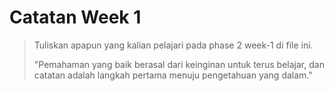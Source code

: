 # Catatan Week 1

> Tuliskan apapun yang kalian pelajari pada phase 2 week-1 di file ini.
> 
> "Pemahaman yang baik berasal dari keinginan untuk terus belajar, dan catatan adalah langkah pertama menuju pengetahuan yang dalam."
